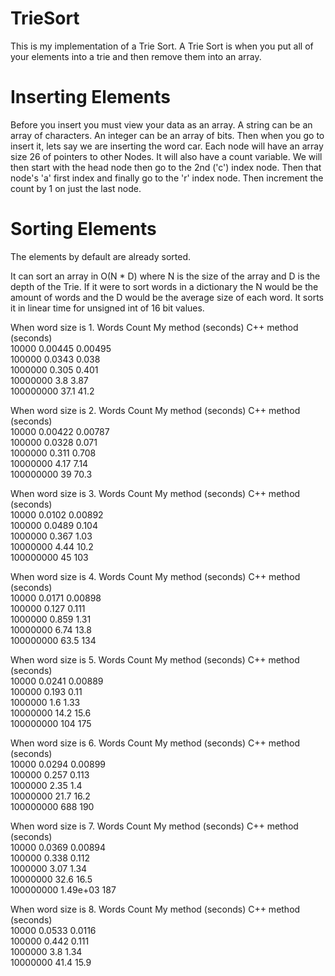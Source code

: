 # TrieSort

This is my implementation of a Trie Sort. A Trie Sort is when you put all of your elements into a trie and then remove them into an array. 

# Inserting Elements
Before you insert you must view your data as an array. A string can be an array of characters. An integer can be an array of bits. Then when you go to insert it, lets say we are inserting the word car. Each node will have an array size 26 of pointers to other Nodes. It will also have a count variable. We will then start with the head node then go to the 2nd ('c') index node. Then that node's 'a' first index and finally go to the 'r' index node. Then increment the count by 1 on just the last node.

# Sorting Elements
The elements by default are already sorted. 


It can sort an array in O(N * D) where N is the size of the array and D is the depth of the Trie. If it were to sort words in a dictionary the N would be the amount of words and the D would be the average size of each word. It sorts it in linear time for unsigned int of 16 bit values. 


When word size is 1.
Words Count 	    My method (seconds) 	   C++ method (seconds) 	 
      10000 	                0.00445 	                0.00495 	 
     100000 	                 0.0343 	                  0.038 	 
    1000000 	                  0.305 	                  0.401 	 
   10000000 	                    3.8 	                   3.87 	 
  100000000 	                   37.1 	                   41.2 	 

When word size is 2.
Words Count 	    My method (seconds) 	   C++ method (seconds) 	 
      10000 	                0.00422 	                0.00787 	 
     100000 	                 0.0328 	                  0.071 	 
    1000000 	                  0.311 	                  0.708 	 
   10000000 	                   4.17 	                   7.14 	 
  100000000 	                     39 	                   70.3 	 

When word size is 3.
Words Count 	    My method (seconds) 	   C++ method (seconds) 	 
      10000 	                 0.0102 	                0.00892 	 
     100000 	                 0.0489 	                  0.104 	 
    1000000 	                  0.367 	                   1.03 	 
   10000000 	                   4.44 	                   10.2 	 
  100000000 	                     45 	                    103 	 

When word size is 4.
Words Count 	    My method (seconds) 	   C++ method (seconds) 	 
      10000 	                 0.0171 	                0.00898 	 
     100000 	                  0.127 	                  0.111 	 
    1000000 	                  0.859 	                   1.31 	 
   10000000 	                   6.74 	                   13.8 	 
  100000000 	                   63.5 	                    134 	 

When word size is 5.
Words Count 	    My method (seconds) 	   C++ method (seconds) 	 
      10000 	                 0.0241 	                0.00889 	 
     100000 	                  0.193 	                   0.11 	 
    1000000 	                    1.6 	                   1.33 	 
   10000000 	                   14.2 	                   15.6 	 
  100000000 	                    104 	                    175 	 

When word size is 6.
Words Count 	    My method (seconds) 	   C++ method (seconds) 	 
      10000 	                 0.0294 	                0.00899 	 
     100000 	                  0.257 	                  0.113 	 
    1000000 	                   2.35 	                    1.4 	 
   10000000 	                   21.7 	                   16.2 	 
  100000000 	                    688 	                    190 	 

When word size is 7.
Words Count 	    My method (seconds) 	   C++ method (seconds) 	 
      10000 	                 0.0369 	                0.00894 	 
     100000 	                  0.338 	                  0.112 	 
    1000000 	                   3.07 	                   1.34 	 
   10000000 	                   32.6 	                   16.5 	 
  100000000 	               1.49e+03 	                    187 	 

When word size is 8.
Words Count 	    My method (seconds) 	   C++ method (seconds) 	 
      10000 	                 0.0533 	                 0.0116 	 
     100000 	                  0.442 	                  0.111 	 
    1000000 	                    3.8 	                   1.34 	 
   10000000 	                   41.4 	                   15.9 
